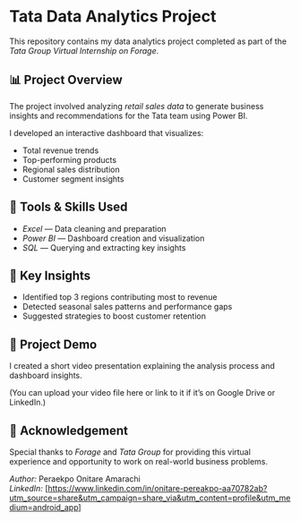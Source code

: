 # Tata Data Analytics Project

This repository contains my data analytics project completed as part of the *Tata Group Virtual Internship on Forage*.

## 📊 Project Overview
The project involved analyzing *retail sales data* to generate business insights and recommendations for the Tata team using Power BI.

I developed an interactive dashboard that visualizes:
- Total revenue trends
- Top-performing products
- Regional sales distribution
- Customer segment insights

## 🧠 Tools & Skills Used
- *Excel* — Data cleaning and preparation  
- *Power BI* — Dashboard creation and visualization  
- *SQL* — Querying and extracting key insights  

## 🚀 Key Insights
- Identified top 3 regions contributing most to revenue  
- Detected seasonal sales patterns and performance gaps  
- Suggested strategies to boost customer retention  

## 🎥 Project Demo
I created a short video presentation explaining the analysis process and dashboard insights.

(You can upload your video file here or link to it if it’s on Google Drive or LinkedIn.)

## 🙏 Acknowledgement
Special thanks to *Forage* and *Tata Group* for providing this virtual experience and opportunity to work on real-world business problems.


*Author:* Peraekpo Onitare Amarachi  
*LinkedIn:* [https://www.linkedin.com/in/onitare-pereakpo-aa70782ab?utm_source=share&utm_campaign=share_via&utm_content=profile&utm_medium=android_app]
